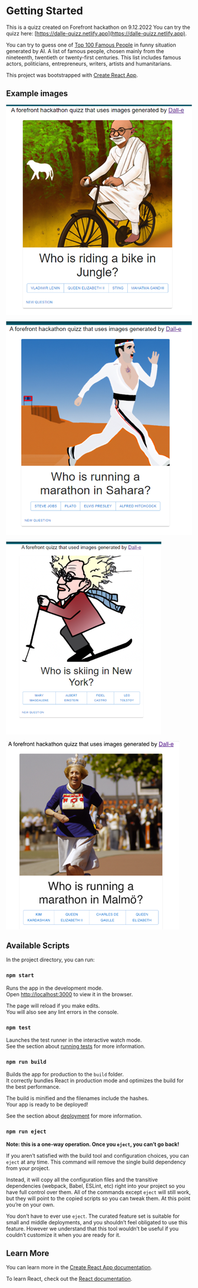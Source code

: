 # Getting Started

This is a quizz created on Forefront hackathon on 9.12.2022
You can try the quizz here: [https://dalle-quizz.netlify.app](https://dalle-quizz.netlify.app).

You can try to guess one of [Top 100 Famous People](https://www.biographyonline.net/people/famous-100.html) in funny situation generated by AI.
A list of famous people, chosen mainly from the nineteenth, twentieth or twenty-first centuries. This list includes famous actors, politicians, entrepreneurs, writers, artists and humanitarians.

This project was bootstrapped with [Create React App](https://github.com/facebook/create-react-app).

## Example images

![Screenshot 1](src\images\quiz-1.PNG)

![Screenshot 2](src\images\quiz-2.PNG)

![Screenshot 3](src\images\quiz-3.PNG)

![Screenshot 4](src\images\quiz-4.PNG)

## Available Scripts

In the project directory, you can run:

### `npm start`

Runs the app in the development mode.\
Open [http://localhost:3000](http://localhost:3000) to view it in the browser.

The page will reload if you make edits.\
You will also see any lint errors in the console.

### `npm test`

Launches the test runner in the interactive watch mode.\
See the section about [running tests](https://facebook.github.io/create-react-app/docs/running-tests) for more information.

### `npm run build`

Builds the app for production to the `build` folder.\
It correctly bundles React in production mode and optimizes the build for the best performance.

The build is minified and the filenames include the hashes.\
Your app is ready to be deployed!

See the section about [deployment](https://facebook.github.io/create-react-app/docs/deployment) for more information.

### `npm run eject`

**Note: this is a one-way operation. Once you `eject`, you can’t go back!**

If you aren’t satisfied with the build tool and configuration choices, you can `eject` at any time. This command will remove the single build dependency from your project.

Instead, it will copy all the configuration files and the transitive dependencies (webpack, Babel, ESLint, etc) right into your project so you have full control over them. All of the commands except `eject` will still work, but they will point to the copied scripts so you can tweak them. At this point you’re on your own.

You don’t have to ever use `eject`. The curated feature set is suitable for small and middle deployments, and you shouldn’t feel obligated to use this feature. However we understand that this tool wouldn’t be useful if you couldn’t customize it when you are ready for it.

## Learn More

You can learn more in the [Create React App documentation](https://facebook.github.io/create-react-app/docs/getting-started).

To learn React, check out the [React documentation](https://reactjs.org/).
